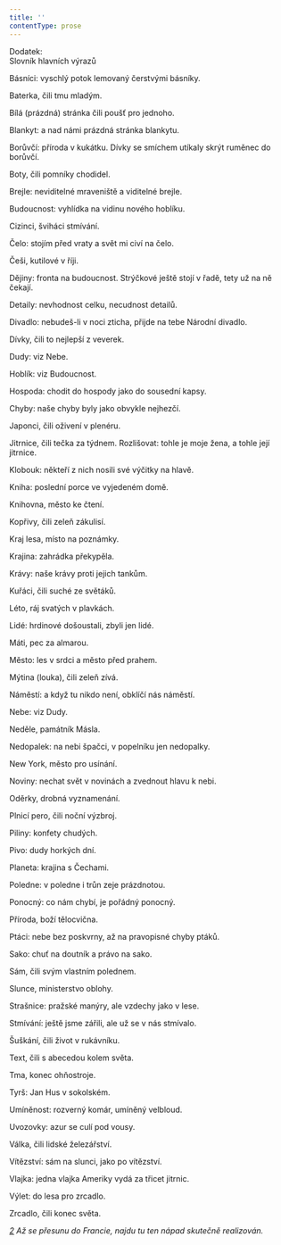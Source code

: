 ```yaml
---
title: ''
contentType: prose
---
```


<section>

Dodatek:  
Slovník hlavních výrazů

Básníci: vyschlý potok lemovaný čerstvými básníky.

Baterka, čili tmu mladým.

Bílá (prázdná) stránka čili poušť pro jednoho.

Blankyt: a nad námi prázdná stránka blankytu.

Borůvčí: příroda v kukátku. Dívky se smíchem utíkaly skrýt ruměnec do borůvčí.

Boty, čili pomníky chodidel.

Brejle: neviditelné mraveniště a viditelné brejle.

Budoucnost: vyhlídka na vidinu nového hoblíku.

Cizinci, šviháci stmívání.

Čelo: stojím před vraty a svět mi civí na čelo.

Češi, kutilové v říji.

Dějiny: fronta na budoucnost. Strýčkové ještě stojí v řadě, tety už na ně čekají.

Detaily: nevhodnost celku, necudnost detailů.

Divadlo: nebudeš-li v noci zticha, přijde na tebe Národní divadlo.

Dívky, čili to nejlepší z veverek.

Dudy: viz Nebe.

Hoblík: viz Budoucnost.

Hospoda: chodit do hospody jako do sousední kapsy.

Chyby: naše chyby byly jako obvykle nejhezčí.

Japonci, čili oživení v plenéru.

Jitrnice, čili tečka za týdnem. Rozlišovat: tohle je moje žena, a tohle její jitrnice.

Klobouk: někteří z nich nosili své výčitky na hlavě.

Kniha: poslední porce ve vyjedeném domě.

Knihovna, město ke čtení.

Kopřivy, čili zeleň zákulisí.

Kraj lesa, místo na poznámky.

Krajina: zahrádka překypěla.

Krávy: naše krávy proti jejich tankům.

Kuřáci, čili suché ze světáků.

Léto, ráj svatých v plavkách.

Lidé: hrdinové došoustali, zbyli jen lidé.

Máti, pec za almarou.

Město: les v srdci a město před prahem.

Mýtina (louka), čili zeleň zívá.

Náměstí: a když tu nikdo není, obklíčí nás náměstí.

Nebe: viz Dudy.

Neděle, památník Másla.

Nedopalek: na nebi špačci, v popelníku jen nedopalky.

New York, město pro usínání.

Noviny: nechat svět v novinách a zvednout hlavu k nebi.

Oděrky, drobná vyznamenání.

Plnicí pero, čili noční výzbroj.

Piliny: konfety chudých.

Pivo: dudy horkých dní.

Planeta: krajina s Čechami.

Poledne: v poledne i trůn zeje prázdnotou.

Ponocný: co nám chybí, je pořádný ponocný.

Příroda, boží tělocvična.

Ptáci: nebe bez poskvrny, až na pravopisné chyby ptáků.

Sako: chuť na doutník a právo na sako.

Sám, čili svým vlastním polednem.

Slunce, ministerstvo oblohy.

Strašnice: pražské manýry, ale vzdechy jako v lese.

Stmívání: ještě jsme zářili, ale už se v nás stmívalo.

Šuškání, čili život v rukávníku.

Text, čili s abecedou kolem světa.

Tma, konec ohňostroje.

Tyrš: Jan Hus v sokolském.

Umíněnost: rozverný komár, umíněný velbloud.

Uvozovky: azur se culí pod vousy.

Válka, čili lidské železářství.

Vítězství: sám na slunci, jako po vítězství.

Vlajka: jedna vlajka Ameriky vydá za třicet jitrnic.

Výlet: do lesa pro zrcadlo.

Zrcadlo, čili konec světa.

_[2](./resources/undefined) Až se přesunu do Francie, najdu tu ten nápad skutečně realizován._

</section>
